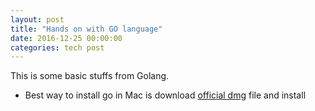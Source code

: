 ```yaml
---
layout: post
title: "Hands on with GO language"
date: 2016-12-25 00:00:00
categories: tech post
---
```


This is some basic stuffs from Golang.
- Best way to install go in Mac is download [official dmg](https://golang.org/dl/) file and install
